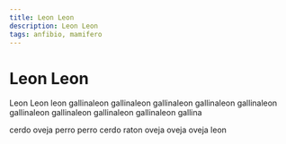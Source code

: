 ```yaml
---
title: Leon Leon
description: Leon Leon
tags: anfibio, mamifero
---
```


# Leon Leon

Leon Leon leon gallinaleon gallinaleon gallinaleon gallinaleon gallinaleon gallinaleon gallinaleon gallinaleon gallinaleon gallina

cerdo oveja perro perro cerdo raton oveja oveja oveja leon